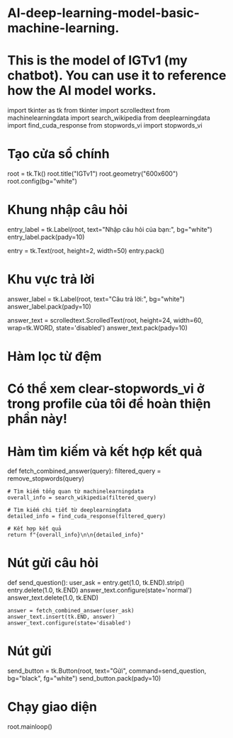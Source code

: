 # AI-deep-learning-model-basic-machine-learning. 
# This is the model of IGTv1 (my chatbot). You can use it to reference how the AI ​​model works.


import tkinter as tk
from tkinter import scrolledtext
from machinelearningdata import search_wikipedia
from deeplearningdata import find_cuda_response
from stopwords_vi import stopwords_vi

# Tạo cửa sổ chính
root = tk.Tk()
root.title("IGTv1")
root.geometry("600x600")
root.config(bg="white")

# Khung nhập câu hỏi
entry_label = tk.Label(root, text="Nhập câu hỏi của bạn:", bg="white")
entry_label.pack(pady=10)

entry = tk.Text(root, height=2, width=50)
entry.pack()

# Khu vực trả lời
answer_label = tk.Label(root, text="Câu trả lời:", bg="white")
answer_label.pack(pady=10)

answer_text = scrolledtext.ScrolledText(root, height=24, width=60, wrap=tk.WORD, state='disabled')
answer_text.pack(pady=10)

# Hàm lọc từ đệm
# Có thể xem clear-stopwords_vi ở trong profile của tôi để hoàn thiện phần này!

# Hàm tìm kiếm và kết hợp kết quả
def fetch_combined_answer(query):
    filtered_query = remove_stopwords(query)

    # Tìm kiếm tổng quan từ machinelearningdata
    overall_info = search_wikipedia(filtered_query)
    
    # Tìm kiếm chi tiết từ deeplearningdata
    detailed_info = find_cuda_response(filtered_query)

    # Kết hợp kết quả
    return f"{overall_info}\n\n{detailed_info}"

# Nút gửi câu hỏi
def send_question():
    user_ask = entry.get(1.0, tk.END).strip()
    entry.delete(1.0, tk.END)
    answer_text.configure(state='normal')
    answer_text.delete(1.0, tk.END)

    answer = fetch_combined_answer(user_ask)
    answer_text.insert(tk.END, answer)
    answer_text.configure(state='disabled')

# Nút gửi
send_button = tk.Button(root, text="Gửi", command=send_question, bg="black", fg="white")
send_button.pack(pady=10)

# Chạy giao diện
root.mainloop()

